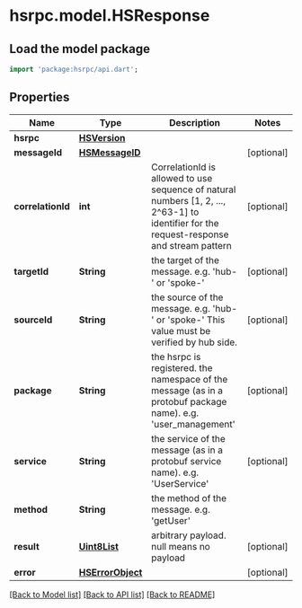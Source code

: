 # hsrpc.model.HSResponse

## Load the model package
```dart
import 'package:hsrpc/api.dart';
```

## Properties
Name | Type | Description | Notes
------------ | ------------- | ------------- | -------------
**hsrpc** | [**HSVersion**](HSVersion.md) |  | 
**messageId** | [**HSMessageID**](HSMessageID.md) |  | [optional] 
**correlationId** | **int** | CorrelationId is allowed to use sequence of natural numbers [1, 2, ..., 2^63-1] to identifier for the request-response and stream pattern | [optional] 
**targetId** | **String** | the target of the message. e.g. 'hub-<id>' or 'spoke-<id>' | [optional] 
**sourceId** | **String** | the source of the message. e.g. 'hub-<id>' or 'spoke-<id>' This value must be verified by hub side. | [optional] 
**package** | **String** | the hsrpc is registered. the namespace of the message (as in a protobuf package name). e.g. 'user_management' | [optional] 
**service** | **String** | the service of the message (as in a protobuf service name). e.g. 'UserService' | [optional] 
**method** | **String** | the method of the message. e.g. 'getUser' | 
**result** | [**Uint8List**](Uint8List.md) | arbitrary payload. null means no payload | [optional] 
**error** | [**HSErrorObject**](HSErrorObject.md) |  | [optional] 

[[Back to Model list]](../README.md#documentation-for-models) [[Back to API list]](../README.md#documentation-for-api-endpoints) [[Back to README]](../README.md)


